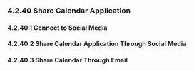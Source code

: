 ### 4.2.40 Share Calendar Application

#### 4.2.40.1 Connect to Social Media

#### 4.2.40.2 Share Calendar Application Through Social Media

#### 4.2.40.3 Share Calendar Through Email

